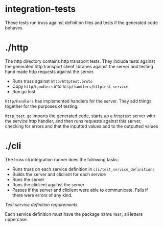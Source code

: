 # integration-tests

These tests run truss against definition files and tests if the generated code
behaves. 

# ./http

The http directory contains http transport tests. They include tests against
the generated http transport client libraries against the server and testing
hand made http requests against the server.

- Runs truss against `http/httptest.proto`
- Copy `http/handlers` into `http/handlers/httptest-service`
- Run go test

`http/handlers` has implemented handlers for the server. They add things
together for the purposes of testing.

`http_test.go` imports the generated code,
starts up a `httptest` server with the service http handler, and then runs
requests against this server, checking for errors and that the inputted values
add to the outputted values

# ./cli 

The truss cli integration runner does the following tasks:

- Runs truss on each service definition in `cli/test_service_definitions`
- Builds the server and cliclient for each service
- Runs the server
- Runs the cliclient against the server
- Passes if the server and cliclient were able to communicate. Fails if there
  were errors of any kind.

*Test service definition requirements*

Each service definition must have the package name `TEST`, all letters
uppercase.
